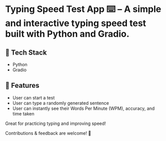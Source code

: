 # Typing Speed Test App ⌨️  – A simple and interactive typing speed test built with Python and Gradio.   

## 🔹 Tech Stack  
- Python
- Gradio  

## 🔹 Features  
- User can start a test
- User can type a randomly generated sentence
- User can instantly see their Words Per Minute (WPM), accuracy, and time taken 

Great for practicing typing and improving speed!

Contributions & feedback are welcome! 🚀
